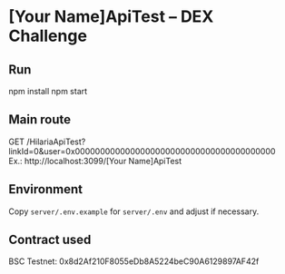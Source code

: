 
# [Your Name]ApiTest – DEX Challenge

## Run
npm install
npm start

## Main route
GET /HilariaApiTest?linkId=0&user=0x0000000000000000000000000000000000000000  
Ex.: http://localhost:3099/[Your Name]ApiTest

## Environment
Copy `server/.env.example` for `server/.env` and adjust if necessary.

## Contract used
BSC Testnet: 0x8d2Af210F8055eDb8A5224beC90A6129897AF42f

